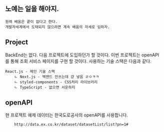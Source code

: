 ## 노예는 일을 해야지.

```
원래 배움은 끝이 없다고 한다.
개발자세계에서 도태되지 않으려면 계속 배움의 자세로 임하자.
```

## Project

BackEnd는 없다. 다음 프로젝트에 도입하던가 할 것이다.
이번 프로젝트는 openAPI를 통해 조회 서비스 페이지를 구현 할 것이다.
사용하는 기술 스택은 다음과 같다.

```
React.js - 메인 기술 스택
    ㄴ Next.js - 백앤드 안쓰는데 걍 넣음 ㄹㅇㅋㅋ
    ㄴ styled-components - CSS처리 라이브러리
    ㄴ TypeScript - 없으면 서운하지
```

## openAPI

현 프로젝트 예제 데이터는 한국도로공사의 openAPI를 사용합니다.

```
    http://data.ex.co.kr/dataset/datasetList/list?pn=1#
```
